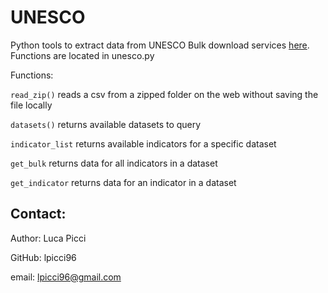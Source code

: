 # UNESCO
Python tools to extract data from UNESCO Bulk download services [here](https://apiportal.uis.unesco.org/bdds). Functions are located in unesco.py

Functions:

```read_zip()``` reads a csv from a zipped folder on the web without saving the file locally
    
```datasets()``` returns available datasets to query
    
```indicator_list``` returns available indicators for a specific dataset
    
```get_bulk``` returns data for all indicators in a dataset
    
```get_indicator``` returns data for an indicator in a dataset
    
    
## Contact:
Author: Luca Picci

GitHub: lpicci96

email: lpicci96@gmail.com
